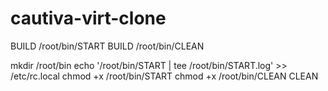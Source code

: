 # cautiva-virt-clone

BUILD /root/bin/START
BUILD /root/bin/CLEAN

mkdir /root/bin
echo '/root/bin/START | tee /root/bin/START.log' >> /etc/rc.local
chmod +x /root/bin/START
chmod +x /root/bin/CLEAN
CLEAN
